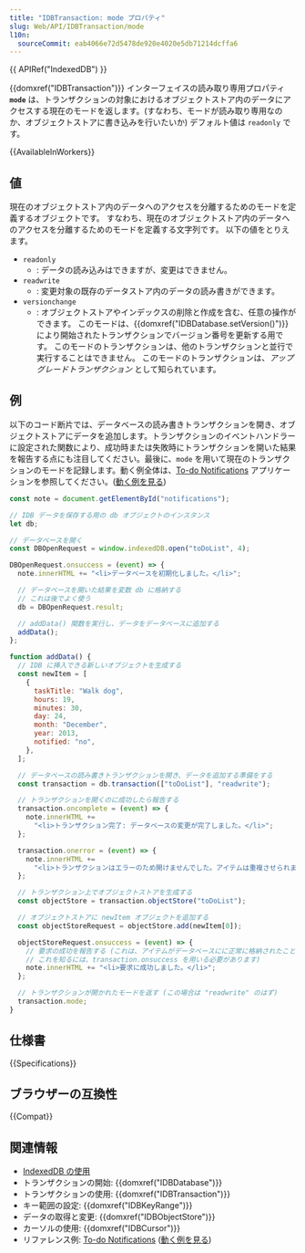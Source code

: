 ```yaml
---
title: "IDBTransaction: mode プロパティ"
slug: Web/API/IDBTransaction/mode
l10n:
  sourceCommit: eab4066e72d5478de920e4020e5db71214dcffa6
---
```


{{ APIRef("IndexedDB") }}

{{domxref("IDBTransaction")}} インターフェイスの読み取り専用プロパティ **`mode`** は、トランザクションの対象におけるオブジェクトストア内のデータにアクセスする現在のモードを返します。(すなわち、モードが読み取り専用なのか、オブジェクトストアに書き込みを行いたいか) デフォルト値は `readonly` です。

{{AvailableInWorkers}}

## 値

現在のオブジェクトストア内のデータへのアクセスを分離するためのモードを定義するオブジェクトです。
すなわち、現在のオブジェクトストア内のデータへのアクセスを分離するためのモードを定義する文字列です。
以下の値をとりえます。

- `readonly`
  - : データの読み込みはできますが、変更はできません。
- `readwrite`
  - : 変更対象の既存のデータストア内のデータの読み書きができます。
- `versionchange`
  - : オブジェクトストアやインデックスの削除と作成を含む、任意の操作ができます。
      このモードは、{{domxref("IDBDatabase.setVersion()")}} により開始されたトランザクションでバージョン番号を更新する用です。
      このモードのトランザクションは、他のトランザクションと並行で実行することはできません。
      このモードのトランザクションは、_アップグレードトランザクション_ として知られています。

## 例

以下のコード断片では、データベースの読み書きトランザクションを開き、オブジェクトストアにデータを追加します。トランザクションのイベントハンドラーに設定された関数により、成功時または失敗時にトランザクションを開いた結果を報告する点にも注目してください。最後に、`mode` を用いて現在のトランザクションのモードを記録します。動く例全体は、[To-do Notifications](https://github.com/mdn/dom-examples/tree/main/to-do-notifications) アプリケーションを参照してください。([動く例を見る](https://mdn.github.io/dom-examples/to-do-notifications/))

```js
const note = document.getElementById("notifications");

// IDB データを保存する用の db オブジェクトのインスタンス
let db;

// データベースを開く
const DBOpenRequest = window.indexedDB.open("toDoList", 4);

DBOpenRequest.onsuccess = (event) => {
  note.innerHTML += "<li>データベースを初期化しました。</li>";

  // データベースを開いた結果を変数 db に格納する
  // これは後でよく使う
  db = DBOpenRequest.result;

  // addData() 関数を実行し、データをデータベースに追加する
  addData();
};

function addData() {
  // IDB に挿入できる新しいオブジェクトを生成する
  const newItem = [
    {
      taskTitle: "Walk dog",
      hours: 19,
      minutes: 30,
      day: 24,
      month: "December",
      year: 2013,
      notified: "no",
    },
  ];

  // データベースの読み書きトランザクションを開き、データを追加する準備をする
  const transaction = db.transaction(["toDoList"], "readwrite");

  // トランザクションを開くのに成功したら報告する
  transaction.oncomplete = (event) => {
    note.innerHTML +=
      "<li>トランザクション完了: データベースの変更が完了しました。</li>";
  };

  transaction.onerror = (event) => {
    note.innerHTML +=
      "<li>トランザクションはエラーのため開けませんでした。アイテムは重複させられません。</li>";
  };

  // トランザクション上でオブジェクトストアを生成する
  const objectStore = transaction.objectStore("toDoList");

  // オブジェクトストアに newItem オブジェクトを追加する
  const objectStoreRequest = objectStore.add(newItem[0]);

  objectStoreRequest.onsuccess = (event) => {
    // 要求の成功を報告する (これは、アイテムがデータベースにに正常に格納されたことを意味しません。
    // これを知るには、transaction.onsuccess を用いる必要があります)
    note.innerHTML += "<li>要求に成功しました。</li>";
  };

  // トランザクションが開かれたモードを返す (この場合は "readwrite" のはず)
  transaction.mode;
}
```

## 仕様書

{{Specifications}}

## ブラウザーの互換性

{{Compat}}

## 関連情報

- [IndexedDB の使用](/ja/docs/Web/API/IndexedDB_API/Using_IndexedDB)
- トランザクションの開始: {{domxref("IDBDatabase")}}
- トランザクションの使用: {{domxref("IDBTransaction")}}
- キー範囲の設定: {{domxref("IDBKeyRange")}}
- データの取得と変更: {{domxref("IDBObjectStore")}}
- カーソルの使用: {{domxref("IDBCursor")}}
- リファレンス例: [To-do Notifications](https://github.com/mdn/dom-examples/tree/main/to-do-notifications) ([動く例を見る](https://mdn.github.io/dom-examples/to-do-notifications/))
